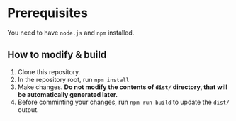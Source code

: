 
# Prerequisites

You need to have `node.js` and `npm` installed.

## How to modify & build

1. Clone this repository.
2. In the repository root, run `npm install`
3. Make changes. **Do not modify the contents of `dist/` directory, that will be automatically generated later.**
4. Before comminting your changes, run `npm run build` to update the `dist/` output.
